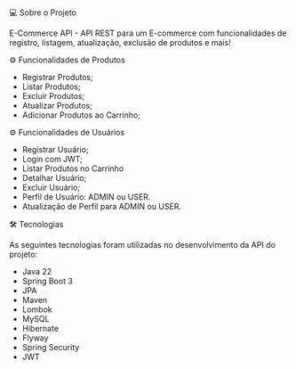 💻 Sobre o Projeto

E-Commerce API - API REST para um E-commerce com funcionalidades de registro, listagem, atualização, exclusão de produtos e mais!

⚙️ Funcionalidades de Produtos

- Registrar Produtos;
- Listar Produtos;
- Excluir Produtos;
- Atualizar Produtos;
- Adicionar Produtos ao Carrinho;

⚙️ Funcionalidades de Usuários

- Registrar Usuário;
- Login com JWT;
- Listar Produtos no Carrinho
- Detalhar Usuário;
- Excluir Usuário;
- Perfil de Usuário: ADMIN ou USER.
- Atualização de Perfil para ADMIN ou USER.



🛠 Tecnologias

As seguintes tecnologias foram utilizadas no desenvolvimento da API do projeto:

- Java 22
- Spring Boot 3
- JPA
- Maven
- Lombok
- MySQL
- Hibernate
- Flyway
- Spring Security
- JWT
